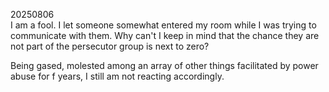 20250806\
I am a fool. I let someone somewhat entered my room while I was trying to communicate with them. Why can't I keep in mind that the chance they are not part of the persecutor group is next to zero?

Being gased, molested among an array of other things facilitated by power abuse for f years, I still am not reacting accordingly.
